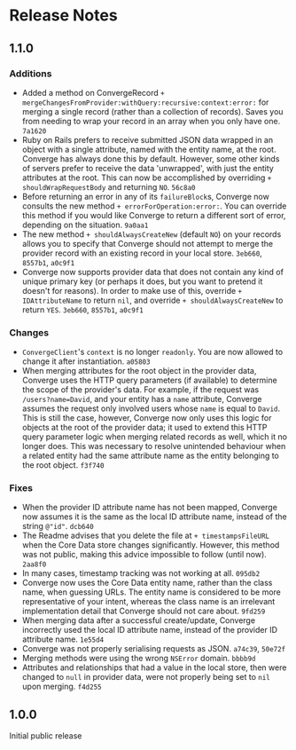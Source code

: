 Release Notes
=============

1.1.0
-----

### Additions

- Added a method on ConvergeRecord `+ mergeChangesFromProvider:withQuery:recursive:context:error:` for merging a single record (rather than a collection of records). Saves you from needing to wrap your record in an array when you only have one. `7a1620`
- Ruby on Rails prefers to receive submitted JSON data wrapped in an object with a single attribute, named with the entity name, at the root. Converge has always done this by default. However, some other kinds of servers prefer to receive the data 'unwrapped', with just the entity attributes at the root. This can now be accomplished by overriding `+ shouldWrapRequestBody` and returning `NO`. `56c8a0`
- Before returning an error in any of its `failureBlock`s, Converge now consults the new method `+ errorForOperation:error:`. You can override this method if you would like Converge to return a different sort of error, depending on the situation. `9a0aa1`
- The new method `+ shouldAlwaysCreateNew` (default `NO`) on your records allows you to specify that Converge should not attempt to merge the provider record with an existing record in your local store. `3eb660`, `8557b1`, `a0c9f1`
- Converge now supports provider data that does not contain any kind of unique primary key (or perhaps it does, but you want to pretend it doesn't for reasons). In order to make use of this, override `+ IDAttributeName` to return `nil`, and override `+ shouldAlwaysCreateNew` to return `YES`. `3eb660`, `8557b1`, `a0c9f1`

### Changes

- `ConvergeClient`'s `context` is no longer `readonly`. You are now allowed to change it after instantiation. `a05803`
- When merging attributes for the root object in the provider data, Converge uses the HTTP query parameters (if available) to determine the scope of the provider's data. For example, if the request was `/users?name=David`, and your entity has a `name` attribute, Converge assumes the request only involved users whose `name` is equal to `David`. This is still the case, however, Converge now only uses this logic for objects at the root of the provider data; it used to extend this HTTP query parameter logic when merging related records as well, which it no longer does. This was necessary to resolve unintended behaviour when a related entity had the same attribute name as the entity belonging to the root object. `f3f740`

### Fixes

- When the provider ID attribute name has not been mapped, Converge now assumes it is the same as the local ID attribute name, instead of the string `@"id"`. `dcb640`
- The Readme advises that you delete the file at `+ timestampsFileURL` when the Core Data store changes significantly. However, this method was not public, making this advice impossible to follow (until now). `2aa8f0`
- In many cases, timestamp tracking was not working at all. `095db2`
- Converge now uses the Core Data entity name, rather than the class name, when guessing URLs. The entity name is considered to be more representative of your intent, whereas the class name is an irrelevant implementation detail that Converge should not care about. `9fd259`
- When merging data after a successful create/update, Converge incorrectly used the local ID attribute name, instead of the provider ID attribute name. `1e55d4`
- Converge was not properly serialising requests as JSON. `a74c39`, `50e72f`
- Merging methods were using the wrong `NSError` domain. `bbbb9d`
- Attributes and relationships that had a value in the local store, then were changed to `null` in provider data, were not properly being set to `nil` upon merging. `f4d255`

1.0.0
-----

Initial public release